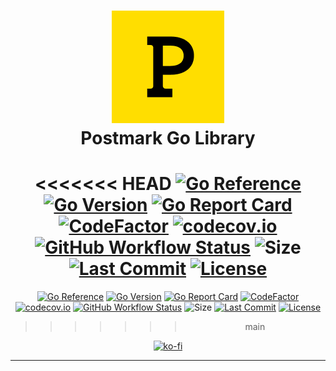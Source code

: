 <div align="center">
 <h1><img alt="notify-sh logo" src="https://github.com/LibGo-dev/go-postmark/blob/main/postmark.png" /><br />
  Postmark Go Library
 </h1>

<<<<<<< HEAD
[![Go Reference](https://pkg.go.dev/badge/LibGo-dev/go-postmark.svg)](https://pkg.go.dev/github.com/LibGo-dev/go-postmark) [![Go Version](https://img.shields.io/github/go-mod/go-version/LibGo-dev/go-postmark)](https://go.dev/) [![Go Report Card](https://goreportcard.com/badge/github.com/LibGo-dev/go-postmark)](https://goreportcard.com/report/github.com/LibGo-dev/go-postmark) [![CodeFactor](https://www.codefactor.io/repository/github/libgo-dev/go-postmark/badge)](https://www.codefactor.io/repository/github/libgo-dev/go-postmark) [![codecov.io](https://codecov.io/github/LibGo-dev/go-postmark/coverage.svg?branch=main)](https://codecov.io/github/LibGo-dev/go-postmark?branch=main) [![GitHub Workflow Status](https://img.shields.io/github/actions/workflow/status/LibGo-dev/go-postmark/.github/workflows/go.yml)](https://github.com/LibGo-dev/go-postmark/blob/main/.github/workflows/go.yml) ![Size](https://img.shields.io/github/languages/code-size/LibGo-dev/go-postmark) [![Last Commit](https://img.shields.io/github/last-commit/LibGo-dev/go-postmark)](https://github.com/LibGo-dev/go-postmark/commits/main) [![License](https://img.shields.io/github/license/LibGo-dev/go-postmark)](https://github.com/LibGo-dev/go-postmark/blob/main/LICENSE.md)
=======
[![Go Reference](https://pkg.go.dev/badge/ggoodwin/go-postmark.svg)](https://pkg.go.dev/github.com/ggoodwin/go-postmark) [![Go Version](https://img.shields.io/github/go-mod/go-version/ggoodwin/go-postmark)](https://go.dev/) [![Go Report Card](https://goreportcard.com/badge/github.com/ggoodwin/go-postmark)](https://goreportcard.com/report/github.com/ggoodwin/go-postmark) [![CodeFactor](https://www.codefactor.io/repository/github/ggoodwin/go-postmark/badge)](https://www.codefactor.io/repository/github/ggoodwin/go-postmark) [![codecov.io](https://codecov.io/github/LibGo-dev/go-postmark/coverage.svg?branch=main)](https://codecov.io/github/LibGo-dev/go-postmark?branch=main) [![GitHub Workflow Status](https://img.shields.io/github/actions/workflow/status/ggoodwin/go-postmark/.github/workflows/go.yml)](https://github.com/ggoodwin/go-postmark/blob/main/.github/workflows/go.yml) ![Size](https://img.shields.io/github/languages/code-size/ggoodwin/go-postmark) [![Last Commit](https://img.shields.io/github/last-commit/ggoodwin/go-postmark)](https://github.com/ggoodwin/go-postmark/commits/main) [![License](https://img.shields.io/github/license/ggoodwin/go-postmark)](https://github.com/ggoodwin/go-postmark/blob/main/LICENSE.md)
>>>>>>> main

[![ko-fi](https://ko-fi.com/img/githubbutton_sm.svg)](https://ko-fi.com/gsg)

</div>
<hr/>
